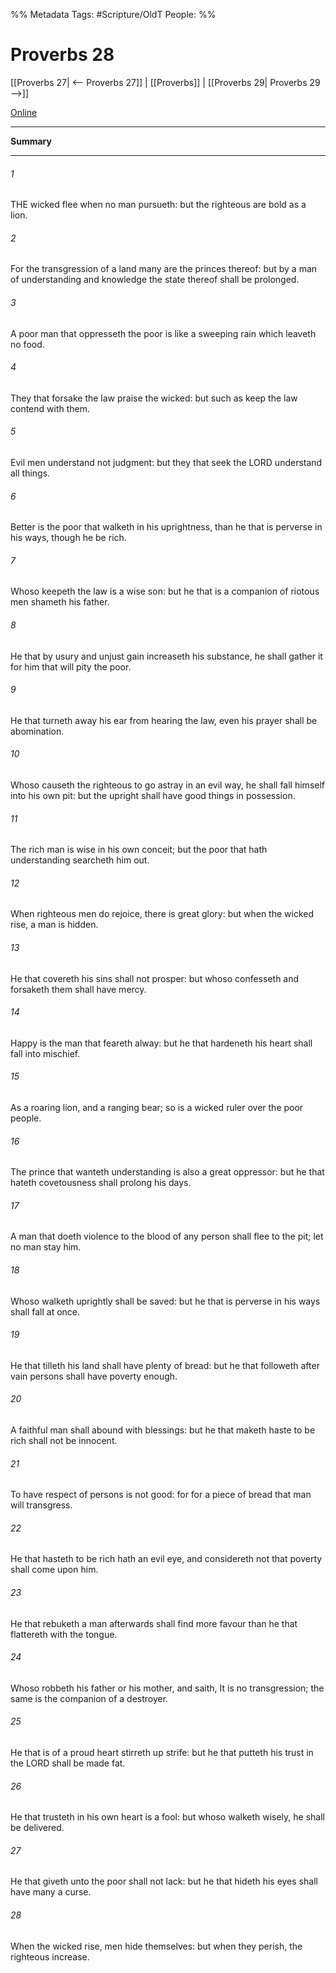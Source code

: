 

%% Metadata
Tags: #Scripture/OldT
People: 
%%
# Proverbs 28
[[Proverbs 27| <-- Proverbs 27]] | [[Proverbs]] | [[Proverbs 29| Proverbs 29 -->]]

[Online](https://churchofjesuschrist.org/study/scriptures/ot/prov/28?lang=eng)

---
__Summary__



---

###### 1
THE wicked flee when no man pursueth: but the righteous are bold as a lion.
###### 2
For the transgression of a land many are the princes thereof: but by a man of understanding and knowledge the state thereof shall be prolonged.
###### 3
A poor man that oppresseth the poor is like a sweeping rain which leaveth no food.
###### 4
They that forsake the law praise the wicked: but such as keep the law contend with them.
###### 5
Evil men understand not judgment: but they that seek the LORD understand all things.
###### 6
Better is the poor that walketh in his uprightness, than he that is perverse in his ways, though he be rich.
###### 7
Whoso keepeth the law is a wise son: but he that is a companion of riotous men shameth his father.
###### 8
He that by usury and unjust gain increaseth his substance, he shall gather it for him that will pity the poor.
###### 9
He that turneth away his ear from hearing the law, even his prayer shall be abomination.
###### 10
Whoso causeth the righteous to go astray in an evil way, he shall fall himself into his own pit: but the upright shall have good things in possession.
###### 11
The rich man is wise in his own conceit; but the poor that hath understanding searcheth him out.
###### 12
When righteous men do rejoice, there is great glory: but when the wicked rise, a man is hidden.
###### 13
He that covereth his sins shall not prosper: but whoso confesseth and forsaketh them shall have mercy.
###### 14
Happy is the man that feareth alway: but he that hardeneth his heart shall fall into mischief.
###### 15
As a roaring lion, and a ranging bear; so is a wicked ruler over the poor people.
###### 16
The prince that wanteth understanding is also a great oppressor: but he that hateth covetousness shall prolong his days.
###### 17
A man that doeth violence to the blood of any person shall flee to the pit; let no man stay him.
###### 18
Whoso walketh uprightly shall be saved: but he that is perverse in his ways shall fall at once.
###### 19
He that tilleth his land shall have plenty of bread: but he that followeth after vain persons shall have poverty enough.
###### 20
A faithful man shall abound with blessings: but he that maketh haste to be rich shall not be innocent.
###### 21
To have respect of persons is not good: for for a piece of bread that man will transgress.
###### 22
He that hasteth to be rich hath an evil eye, and considereth not that poverty shall come upon him.
###### 23
He that rebuketh a man afterwards shall find more favour than he that flattereth with the tongue.
###### 24
Whoso robbeth his father or his mother, and saith, It is no transgression; the same is the companion of a destroyer.
###### 25
He that is of a proud heart stirreth up strife: but he that putteth his trust in the LORD shall be made fat.
###### 26
He that trusteth in his own heart is a fool: but whoso walketh wisely, he shall be delivered.
###### 27
He that giveth unto the poor shall not lack: but he that hideth his eyes shall have many a curse.
###### 28
When the wicked rise, men hide themselves: but when they perish, the righteous increase.




